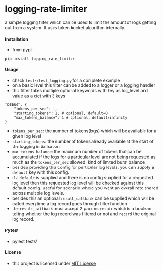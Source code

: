 # logging-rate-limiter

a simple logging filter which can be used to limit the amount of logs getting out from a system.
It uses token bucket algorithm internally.


#### Installation

- from pypi
```
pip install logging_rate_limiter
```

#### Usage
- check `tests/test_logging.py` for a complete example
- on a basic level this filter can be added to a logger or a logging handler
- this filter takes multiple optional keywords with key as log_level and value as a dict with 3 keys
```
"DEBUG": {
    "tokens_per_sec": 1,
    "starting_tokens": 1, # optional, default=0
    "max_tokens_balance": 1 # optional, default=infinity
}
```
- `tokens_per_sec`: the number of tokens(logs) which will be available for a given log level
- `starting_tokens`: the number of tokens already available at the start of the logging initialisation
- `max_tokens_balance`: the maximum number of tokens that can be accumulated if the logs for a particular level are not being requested as much as the `tokens_per_sec` allowed. kind of limited burst balance.
- besides providing this config for particular log levels, you can supply a `default` key with this config.
- if a `default` is supplied and there is no config supplied for a requested log level then this requested log level will be checked against this default config. useful for scenario where you want an overall rate shared across multiple log levels.
- besides this an optional `result_callback` can be supplied which will be called everytime a log record goes through filter function
- the `result_callback` must accept 2 params `result` which is a boolean telling whether the log record was filtered or not and `record` the original log record.

#### Pytest

- pytest tests/

#### License

- this project is licensed under [MIT License](LICENSE)